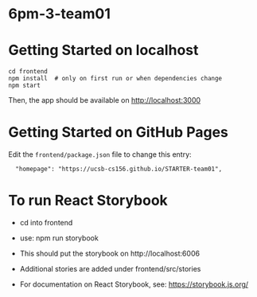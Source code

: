 # 6pm-3-team01

# Getting Started on localhost

```
cd frontend
npm install  # only on first run or when dependencies change
npm start
```

Then, the app should be available on <http://localhost:3000>

# Getting Started on GitHub Pages

Edit the `frontend/package.json` file to change this entry:

```
  "homepage": "https://ucsb-cs156.github.io/STARTER-team01",
```

# To run React Storybook

* cd into frontend
* use: npm run storybook
* This should put the storybook on http://localhost:6006
* Additional stories are added under frontend/src/stories

* For documentation on React Storybook, see: https://storybook.js.org/
